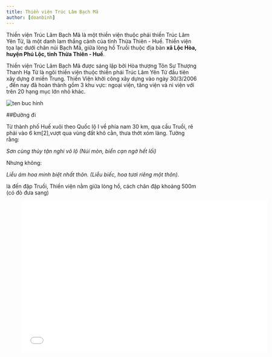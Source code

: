 ```yaml
---
title: Thiền viện Trúc Lâm Bạch Mã
author: [doanbinh]
---
```


Thiền viện Trúc Lâm Bạch Mã là một thiền viện thuộc phái thiền Trúc Lâm Yên Tử, là một danh lam thắng cảnh của tỉnh Thừa Thiên - Huế. Thiền viện tọa lạc dưới chân núi Bạch Mã, giữa lòng hồ Truồi thuộc địa bàn **xã Lộc Hòa, huyện Phú Lộc, tỉnh Thừa Thiên - Huế**.

Thiền viện Trúc Lâm Bạch Mã được sáng lập bởi Hòa thượng Tôn Sư Thượng Thanh Hạ Từ là ngôi thiền viện thuộc thiền phái Trúc Lâm Yên Tử đầu tiên xây dựng ở miền Trung. Thiền Viện khởi công xây dựng vào ngày 30/3/2006 , đến nay đã hoàn thành gồm 3 khu vực: ngoại viện, tăng viện và ni viện với trên 20 hạng mục lớn nhỏ khác.

![ten buc hinh](http://truclambachma.net/images/stories/ht%206.jpg "ten buc hinh")

##Đường đi

Từ thành phố Huế xuôi theo Quốc lộ I về phía nam 30 km, qua cầu Truồi, rẽ phải vào 6 km[2],vượt qua vùng đất khô cằn, thưa thớt xóm làng. Tưởng rằng:

*Sơn cùng thủy tận nghi vô lộ*
*(Núi mòn, biển cạn ngờ hết lối)*

Nhưng không:

*Liễu ám hoa minh biệt nhất thôn.*
*(Liễu biếc, hoa tươi riêng một thôn).*

là đến đập Truồi, Thiền viện nằm giữa lòng hồ, cách chân đập khoảng 500m (có đò đưa sang)


<figure><iframe width="650" height="400" src="//www.youtube-nocookie.com/embed/kcxsynKHeNw" frameborder="0" allowfullscreen></iframe></figure>